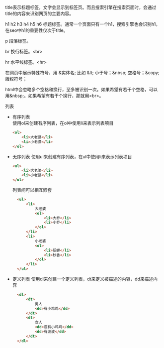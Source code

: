 title表示标题标签，文字会显示到标签页。而且搜索引擎在搜索页面时，会通过title的内容来识别网页的主要内容。  

h1 h2 h3 h4 h5 h6 标题标签。通常一个页面只有一个h1，搜索引擎也会识别h1，在seo中h1的重要性仅次于title。  

p 段落标签。  

br 换行标签。\<br>  

hr 水平线标签。\<hr>  

在网页中展示特殊符号，用 &实体名; 比如 \&lt; 小于号；\&nbsp; 空格号；\&copy; 版权符号；  

html中会忽略多个空格和换行，至多被识别一次。如果希望有若干个空格，可以用\&nbsp;。如果希望有若干个换行，那就用\<br>。  

列表  
- 有序列表  
  使用ol来创建有序列表，在ol中使用li来表示列表项目
  ```html
  <ol>
      <li>大老婆</li>
      <li>小老婆</li>
  </ol>
  ```
- 无序列表
  使用ul来创建有序列表，在ul中使用li来表示列表项目
  ```html
  <ul>
      <li>大老婆</li>
      <li>小老婆</li>
  </ul>
  ```
  列表间可以相互嵌套
  ```html
    <ul>
        <li>
            大老婆
            <ol>
                <li>大乔</li>
                <li>小乔</li>
            </ol>
        </li>
        <li>
            小老婆
            <ol>
                <li>貂蝉</li>
                <li>秋香</li>
            </ol>
        </li>
    </ul>
  ```
- 定义列表
  使用dl来创建一个定义列表，dt来定义被描述的内容，dd来描述内容
  ```html
    <dl>
        <dt>
            男人
            <dd>有小鸡鸡</dd>
        </dt>
        <dt>
            女人
            <dd>没有小鸡鸡</dd>
            <dd>有波波</dd>
        </dt>
    </dl>
  ```

